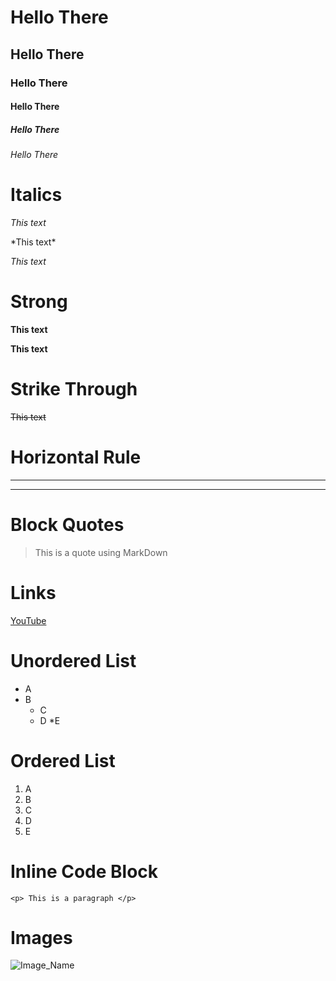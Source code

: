 <!--
Ctrl + Shift + m
for markdown preview
 -->

<!-- Headings -->
# Hello There

## Hello There

### Hello There

#### Hello There

##### Hello There

###### Hello There

# Italics
<!-- Italics -->

*This text*

\*This text\*

_This text_

# Strong
<!-- Bold -->

**This text**

__This text__

# Strike Through
<!-- Strikethrough -->

~~This text~~   

# Horizontal Rule
<!-- Strikethrough -->

---
___

# Block Quotes
> This is a quote using MarkDown

# Links
[YouTube](https://www.youtube.com/ "Title")

# Unordered List
* A
* B
  * C
  * D
*E

# Ordered List
1. A
2. B
  1. C
  2. D
3. E

# Inline Code Block
`<p> This is a paragraph </p>`

# Images
![Image_Name](https://upload.wikimedia.org/wikipedia/commons/thumb/4/48/Markdown-mark.svg/1200px-Markdown-mark.svg.png)
